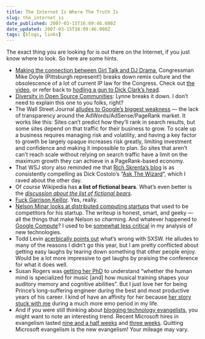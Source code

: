 ```yaml
---
title: The Internet Is Where The Truth Is
slug: the_internet_is
date_published: 2007-03-15T16:09:46.000Z
date_updated: 2007-03-15T16:09:46.000Z
tags: [blogs, links]
---
```


The exact thing you are looking for is out there on the Internet, if you just know where to look. So here are some hints.

- [Making the connection between Girl Talk and DJ Drama](http://463.blogs.com/the_463/2007/03/perhaps_the_coo.html), Congressman Mike Doyle (Pittsburgh represent!) breaks down remix culture and the obsolescence of a lot of current IP law for the Congress. Check out [the video](http://splashcastmedia.com/us-rep-defends-mixtapes-and-mashups-on-floor-of-congress), or refer back to [hodling a gun to Dick Clark’s head](http://www.dashes.com/anil/2007/02/20/holding_a_gun_t).
- [Diversity in Open Source Communities](http://osc.gigavox.com/shows/detail1746.html): Lynne breaks it down. I don’t need to explain this one to you folks, right?
- The Wall Street Journal [alludes to Google’s biggest weakness](http://online.wsj.com/public/article/SB117375265591935029-IKQUyS_3o8u4cUtPCqiCO2oV5OE_20080311.html) — the lack of transparency around the AdWords/AdSense/PageRank market. It works like this: Sites can’t predict how they’ll rank in search results, but some sites depend on that traffic for their business to grow. To scale up a business requires managing risk and volatility, and having a key factor to growth be largely opaque increases risk greatly, limiting investment and confidence and making it impossible to plan. So sites that aren’t can’t reach scale without relying on search traffic have a limit on the maximum growth they can achieve in a PageRank-based economy.
- That WSJ story also reminded me that [Rich Skrenta’s blog](http://www.skrenta.com/) is as consistently compelling as Dick Costolo’s “[Ask The Wizard](http://www.burningdoor.com/askthewizard/)“, which I raved about the other day.
- Of *course* Wikipedia has **a list of fictional bears**. What’s even better is the *[discussion about the list of fictional bears](http://en.wikipedia.org/wiki/Talk:List_of_fictional_bears)*.
- [Fuck Garrison Keillor](http://www.thestranger.com/blog/2007/03/fuck_garrison_keillor). Yes, really.
- [Nelson Minar looks at distributed computing startups](http://www.somebits.com/weblog/tech/distributedComputing.html?seemore=y) that used to be competitors for his startup. The writeup is honest, smart, and geeky — all the things that make Nelson so charming. And whatever happened to [Google Compute](http://en.wikipedia.org/wiki/Google_Toolbar#Google_Compute)? I used to be [somewhat less critical](http://www.dashes.com/anil/2002/02/28/google_compute) in my analysis of new technologies.
- Todd Levin [acerbically points out](http://www.themorningnews.org/archives/letters_from_austin/south_by_southbest.php) what’s wrong with SXSW. He alludes to many of the reasons I didn’t go this year, but I am pretty conflicted about getting easy laughs by tearing down something that other people enjoy. Would be a lot more impressive to get laughs by praising the conference for what it does well.
- Susan Rogers was [getting her PhD](http://www.mcgill.ca/reporter/39/02/rogers/) to understand “whether the human mind is specialized for music [and] how musical training shapes your auditory memory and cognitive abilities”. But I just love her for being Prince’s long-suffering engineer during the best and most productive years of his career. I kind of have an affinity for her because [her story stuck with me](http://www.dashes.com/anil/2001/03/11/so_yeah_i_broke) during a much more emo period in my life.
- And if you were still thinking about [blogging technology evangelists](http://www.dashes.com/anil/2007/02/16/about_hiring_bl), you might want to note an interesting trend. Recent Microsoft hires in evangelism lasted [nine and a half weeks](http://cravingideas.blogs.com/backinskinnyjeans/2007/03/912_weeks_leavi_1.html#more) and [three weeks](http://news.com.com/2061-10805_3-6165381.html). Quitting Microsoft evangelism is the new evangelism! Your mileage may vary.
